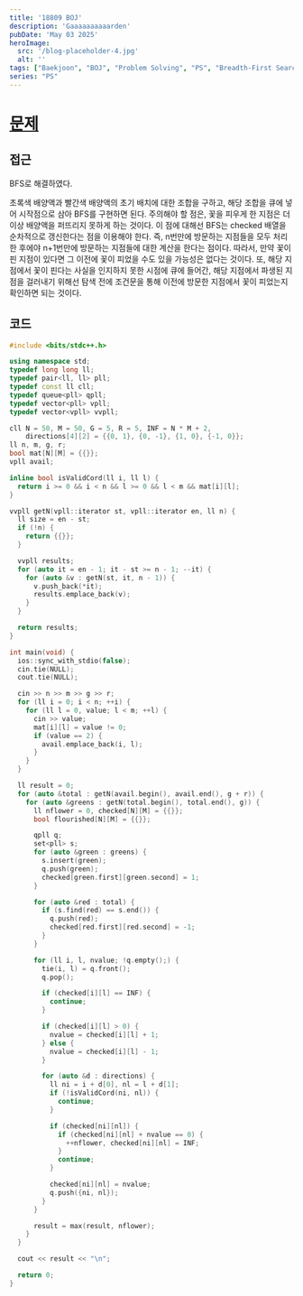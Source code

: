 ```yaml
---
title: '18809 BOJ'
description: 'Gaaaaaaaaaarden'
pubDate: 'May 03 2025'
heroImage:
  src: '/blog-placeholder-4.jpg'
  alt: ''
tags: ["Baekjoon", "BOJ", "Problem Solving", "PS", "Breadth-First Search", "BFS"]
series: "PS"
---
```


# [문제](https://www.acmicpc.net/problem/18809)

## 접근

BFS로 해결하였다.

초록색 배양액과 빨간색 배양액의 초기 배치에 대한 조합을 구하고,
해당 조합을 큐에 넣어 시작점으로 삼아 BFS를 구현하면 된다.
주의해야 할 점은, 꽃을 피우게 한 지점은 더이상 배양액을 퍼뜨리지 못하게 하는 것이다.
이 점에 대해선 BFS는 checked 배열을 순차적으로 갱신한다는 점을 이용해야 한다.
즉, n번만에 방문하는 지점들을 모두 처리한 후에야 n+1번만에 방문하는 지점들에 대한 계산을 한다는 점이다.
따라서, 만약 꽃이 핀 지점이 있다면 그 이전에 꽃이 피었을 수도 있을 가능성은 없다는 것이다.
또, 해당 지점에서 꽃이 핀다는 사실을 인지하지 못한 시점에 큐에 들어간, 해당 지점에서 파생된 지점을 걸러내기 위해선
탐색 전에 조건문을 통해 이전에 방문한 지점에서 꽃이 피었는지 확인하면 되는 것이다.

## 코드

```c++
#include <bits/stdc++.h>

using namespace std;
typedef long long ll;
typedef pair<ll, ll> pll;
typedef const ll cll;
typedef queue<pll> qpll;
typedef vector<pll> vpll;
typedef vector<vpll> vvpll;

cll N = 50, M = 50, G = 5, R = 5, INF = N * M + 2,
    directions[4][2] = {{0, 1}, {0, -1}, {1, 0}, {-1, 0}};
ll n, m, g, r;
bool mat[N][M] = {{}};
vpll avail;

inline bool isValidCord(ll i, ll l) {
  return i >= 0 && i < n && l >= 0 && l < m && mat[i][l];
}

vvpll getN(vpll::iterator st, vpll::iterator en, ll n) {
  ll size = en - st;
  if (!n) {
    return {{}};
  }

  vvpll results;
  for (auto it = en - 1; it - st >= n - 1; --it) {
    for (auto &v : getN(st, it, n - 1)) {
      v.push_back(*it);
      results.emplace_back(v);
    }
  }

  return results;
}

int main(void) {
  ios::sync_with_stdio(false);
  cin.tie(NULL);
  cout.tie(NULL);

  cin >> n >> m >> g >> r;
  for (ll i = 0; i < n; ++i) {
    for (ll l = 0, value; l < m; ++l) {
      cin >> value;
      mat[i][l] = value != 0;
      if (value == 2) {
        avail.emplace_back(i, l);
      }
    }
  }

  ll result = 0;
  for (auto &total : getN(avail.begin(), avail.end(), g + r)) {
    for (auto &greens : getN(total.begin(), total.end(), g)) {
      ll nflower = 0, checked[N][M] = {{}};
      bool flourished[N][M] = {{}};

      qpll q;
      set<pll> s;
      for (auto &green : greens) {
        s.insert(green);
        q.push(green);
        checked[green.first][green.second] = 1;
      }

      for (auto &red : total) {
        if (s.find(red) == s.end()) {
          q.push(red);
          checked[red.first][red.second] = -1;
        }
      }

      for (ll i, l, nvalue; !q.empty();) {
        tie(i, l) = q.front();
        q.pop();

        if (checked[i][l] == INF) {
          continue;
        }

        if (checked[i][l] > 0) {
          nvalue = checked[i][l] + 1;
        } else {
          nvalue = checked[i][l] - 1;
        }

        for (auto &d : directions) {
          ll ni = i + d[0], nl = l + d[1];
          if (!isValidCord(ni, nl)) {
            continue;
          }

          if (checked[ni][nl]) {
            if (checked[ni][nl] + nvalue == 0) {
              ++nflower, checked[ni][nl] = INF;
            }
            continue;
          }

          checked[ni][nl] = nvalue;
          q.push({ni, nl});
        }
      }

      result = max(result, nflower);
    }
  }

  cout << result << "\n";

  return 0;
}
```